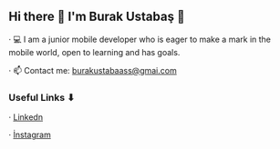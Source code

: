 ## Hi there 👋 I'm Burak Ustabaş 🫡   

  
 · 💻 I am a junior mobile developer who is eager to make a mark in the mobile world, open to learning and has goals.
 
 · 📫 Contact me: burakustabaass@gmai.com
  <h3> Useful Links ⬇︎ </h3> 
 · <a href="https://www.linkedin.com/in/burakustabas"> Linkedn</a>

 · <a href="https://www.instagram.com/burakustabas_/"> İnstagram</a>


 
              
<!--
**burakustabas/burakustabas** is a ✨ _special_ ✨ repository because its `README.md` (this file) appears on your GitHub profile.

Here are some ideas to get you started:

- 🔭 I’m currently working on ...
- 🌱  Mobil dünyada iz bırakmaya hevesli ve öğrenmeye açık genç bir mobil geliştiriciyim. 
- 👯 I’m looking to collaborate on ...
- 🤔 I’m looking for help with ...
- 💬 Ask me about ...
- 📫 How to reach me: ...
- 😄 Pronouns: ...
- ⚡ Fun fact: ...
-->
